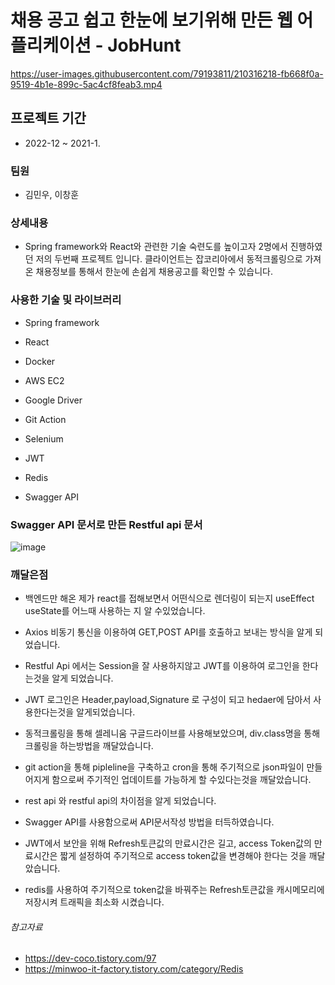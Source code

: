 # 채용 공고 쉽고 한눈에 보기위해 만든 웹 어플리케이션 - JobHunt



https://user-images.githubusercontent.com/79193811/210316218-fb668f0a-9519-4b1e-899c-5ac4cf8feab3.mp4


## 프로젝트 기간

* 2022-12 ~ 2021-1.

### 팀원

* 김민우, 이창훈




### 상세내용

* <span style='background-color: #f6f8fa'>Spring framework</span>와  <span style='background-color: #f6f8fa'>React</span>와 관련한 기술 숙련도를 높이고자 2명에서 진행하였던 저의 두번째 프로젝트 입니다. 클라이언트는 잡코리아에서 동적크롤링으로 가져온 채용정보를 통해서 한눈에 손쉽게 채용공고를 확인할 수 있습니다.


### 사용한 기술 및 라이브러리

* Spring framework

* React

* Docker

* AWS EC2

* Google Driver

* Git Action

* Selenium

* JWT 

+ Redis

* Swagger API

### Swagger API 문서로 만든 Restful api 문서

![image](https://user-images.githubusercontent.com/79193811/210316563-c8a8c2e1-d6b4-447d-8419-ee5777cc6ac3.png)


### 깨달은점

* 백엔드만 해온 제가 react를 접해보면서 어떤식으로 렌더링이 되는지 useEffect useState를 어느때 사용하는 지 알 수있었습니다.

* Axios 비동기 통신을 이용하여 GET,POST API를 호출하고 보내는 방식을 알게 되었습니다.

* Restful Api 에서는 Session을 잘 사용하지않고 JWT를 이용하여 로그인을 한다는것을 알게 되었습니다.

* JWT 로그인은 Header,payload,Signature 로 구성이 되고 hedaer에 담아서 사용한다는것을 알게되었습니다.

* 동적크롤링을 통해 셀레니움 구글드라이브를 사용해보았으며, div.class명을 통해 크롤링을 하는방법을 깨달았습니다.

* git action을 통해 pipleline을 구축하고 cron을 통해 주기적으로 json파일이 만들어지게 함으로써 주기적인 업데이트를 가능하게 할 수있다는것을 깨달았습니다.

* rest api 와 restful api의 차이점을 알게 되었습니다.

* Swagger API를 사용함으로써 API문서작성 방법을 터득하였습니다.

* JWT에서 보안을 위해 Refresh토큰값의 만료시간은 길고, access Token값의 만료시간은 짧게 설정하여 주기적으로 access token값을 변경해야 한다는 것을 깨달았습니다.

* redis를 사용하여 주기적으로 token값을 바꿔주는 Refresh토큰값을 캐시메모리에 저장시켜 트래픽을 최소화 시켰습니다.

###### 참고자료
* https://dev-coco.tistory.com/97
* https://minwoo-it-factory.tistory.com/category/Redis


